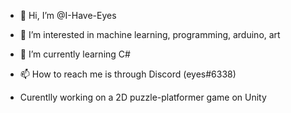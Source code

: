 - 👋 Hi, I’m @I-Have-Eyes
- 👀 I’m interested in machine learning, programming, arduino, art
- 🌱 I’m currently learning C#

- 📫 How to reach me is through Discord (eyes#6338)
- Curentlly working on a 2D puzzle-platformer game on Unity

<!---
I-Have-Eyes/I-Have-Eyes is a ✨ special ✨ repository because its `README.md` (this file) appears on your GitHub profile.
You can click the Preview link to take a look at your changes.
--->
